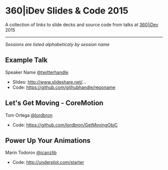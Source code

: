 360|iDev Slides & Code 2015
==============

A collection of links to slide decks and source code from talks at [360|iDev](http://360idev.com) 2015

-----

_Sessions are listed alphabeticaly by session name_


## Example Talk
Speaker Name [@twitterhandle](https://twitter.com/twitterhandle)

* Slides: http://www.slideshare.net/...
* Code: https://github.com/githubhandle/reponame

## Let's Get Moving - CoreMotion
Tom Ortega [@lordbron](https://twitter.com/lordbron)

* Code: https://github.com/lordbron/GetMovingObjC

## Power Up Your Animations
Marin Todorov [@icanzlib](https://twitter.com/icanzlib)

* Code: http://underplot.com/starter
